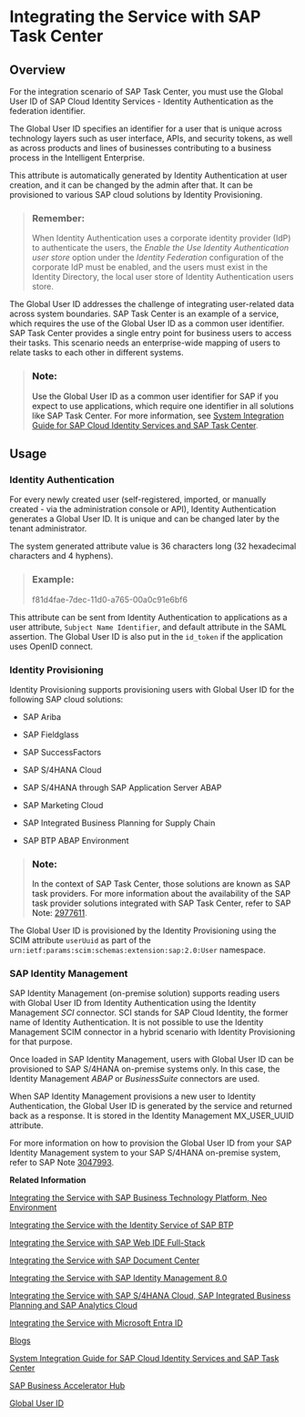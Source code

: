 <!-- loioab5e90ebb2914be9aa145494df048a32 -->

# Integrating the Service with SAP Task Center



<a name="loioab5e90ebb2914be9aa145494df048a32__section_unp_r3n_wqb"/>

## Overview

For the integration scenario of SAP Task Center, you must use the Global User ID of SAP Cloud Identity Services - Identity Authentication as the federation identifier.

The Global User ID specifies an identifier for a user that is unique across technology layers such as user interface, APIs, and security tokens, as well as across products and lines of businesses contributing to a business process in the Intelligent Enterprise.

This attribute is automatically generated by Identity Authentication at user creation, and it can be changed by the admin after that. It can be provisioned to various SAP cloud solutions by Identity Provisioning.

> ### Remember:  
> When Identity Authentication uses a corporate identity provider \(IdP\) to authenticate the users, the *Enable the Use Identity Authentication user store* option under the *Identity Federation* configuration of the corporate IdP must be enabled, and the users must exist in the Identity Directory, the local user store of Identity Authentication users store.

The Global User ID addresses the challenge of integrating user-related data across system boundaries. SAP Task Center is an example of a service, which requires the use of the Global User ID as a common user identifier. SAP Task Center provides a single entry point for business users to access their tasks. This scenario needs an enterprise-wide mapping of users to relate tasks to each other in different systems.

> ### Note:  
> Use the Global User ID as a common user identifier for SAP if you expect to use applications, which require one identifier in all solutions like SAP Task Center. For more information, see [System Integration Guide for SAP Cloud Identity Services and SAP Task Center](https://help.sap.com/viewer/b95c3d5bab324a3a8409eee5267a5b75/Cloud/en-US/27947dfb325047018603446439050a6b.html).



<a name="loioab5e90ebb2914be9aa145494df048a32__section_rfm_53n_wqb"/>

## Usage



### Identity Authentication

For every newly created user \(self-registered, imported, or manually created - via the administration console or API\), Identity Authentication generates a Global User ID. It is unique and can be changed later by the tenant administrator.

The system generated attribute value is 36 characters long \(32 hexadecimal characters and 4 hyphens\).

> ### Example:  
> f81d4fae-7dec-11d0-a765-00a0c91e6bf6

This attribute can be sent from Identity Authentication to applications as a user attribute, `Subject Name Identifier`, and default attribute in the SAML assertion. The Global User ID is also put in the `id_token` if the application uses OpenID connect.



### Identity Provisioning

Identity Provisioning supports provisioning users with Global User ID for the following SAP cloud solutions:

-   SAP Ariba

-   SAP Fieldglass

-   SAP SuccessFactors

-   SAP S/4HANA Cloud

-   SAP S/4HANA through SAP Application Server ABAP

-   SAP Marketing Cloud

-   SAP Integrated Business Planning for Supply Chain

-   SAP BTP ABAP Environment


> ### Note:  
> In the context of SAP Task Center, those solutions are known as SAP task providers. For more information about the availability of the SAP task provider solutions integrated with SAP Task Center, refer to SAP Note: [2977611](https://me.sap.com/notes/2977611).

The Global User ID is provisioned by the Identity Provisioning using the SCIM attribute `userUuid` as part of the `urn:ietf:params:scim:schemas:extension:sap:2.0:User` namespace.



### SAP Identity Management

SAP Identity Management \(on-premise solution\) supports reading users with Global User ID from Identity Authentication using the Identity Management *SCI* connector. SCI stands for SAP Cloud Identity, the former name of Identity Authentication. It is not possible to use the Identity Management SCIM connector in a hybrid scenario with Identity Provisioning for that purpose.

Once loaded in SAP Identity Management, users with Global User ID can be provisioned to SAP S/4HANA on-premise systems only. In this case, the Identity Management *ABAP* or *BusinessSuite* connectors are used.

When SAP Identity Management provisions a new user to Identity Authentication, the Global User ID is generated by the service and returned back as a response. It is stored in the Identity Management MX\_USER\_UUID attribute.

For more information on how to provision the Global User ID from your SAP Identity Management system to your SAP S/4HANA on-premise system, refer to SAP Note [3047993](https://me.sap.com/notes/3047993).

**Related Information**  


[Integrating the Service with SAP Business Technology Platform, Neo Environment](integrating-the-service-with-sap-business-technology-platform-neo-environment-fe84459.md#loiofe84459e688c43698591d3b9e1aac828 "SAP BTP acts as a service provider, and Identity Authentication acts as an identity provider in this setup.")

[Integrating the Service with the Identity Service of SAP BTP](integrating-the-service-with-the-identity-service-of-sap-btp-d5cd80c.md "The Identity service of SAP BTP enables you to delegate authentication to the Identity Authentication service. The Identity service automates the creation of OpenID Connect (OIDC) applications for the Identity Authentication service for each application the Identity service registers.")

[Integrating the Service with SAP Web IDE Full-Stack](integrating-the-service-with-sap-web-ide-full-stack-313f545.md#loio313f5456f3ab41ca925d555cda748f39 "You can use Identity Authentication as identity provider for SAP Web IDE Full-Stack.")

[Integrating the Service with SAP Document Center](integrating-the-service-with-sap-document-center-397683c.md#loio397683cff69d44c5bb2b38c76714c6ca "You can use Identity Authentication as identity provider for SAP Document Center.")

[Integrating the Service with SAP Identity Management 8.0](integrating-the-service-with-sap-identity-management-8-0-f44f931.md "")

[Integrating the Service with SAP S/4HANA Cloud, SAP Integrated Business Planning and SAP Analytics Cloud](integrating-the-service-with-sap-s-4hana-cloud-sap-integrated-business-planning-and-sap-a-dd61aea.md "This integration document aims to provide information about single sign-on (SSO) options for SAP S/4HANA Cloud or SAP Integrated Business Planning and SAP Analytics Cloud, that use Identity Authentication as an authenticating or proxy identity provider.")

[Integrating the Service with Microsoft Entra ID](integrating-the-service-with-microsoft-entra-id-626b173.md "")

[Blogs](blogs-a89ca3e.md "Links to blogs and documents about integration scenarios with Identity Authentication.")

[System Integration Guide for SAP Cloud Identity Services and SAP Task Center](https://help.sap.com/viewer/b95c3d5bab324a3a8409eee5267a5b75/Cloud/en-US/27947dfb325047018603446439050a6b.html)

[SAP Business Accelerator Hub](https://cloudintegration.int.sap.eu2.hana.ondemand.com/package/SCPIdentityServices/rest)

[Global User ID](https://help.sap.com/viewer/b4c9306d80a3471aa0ae48511e725b43/8.0/en-US/dffae27f5d744a12a216d2b6e09fc55d.html)

